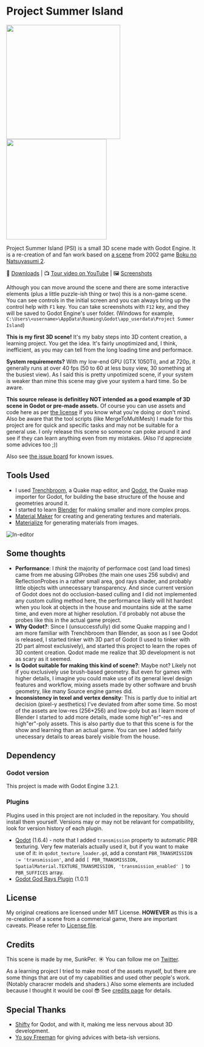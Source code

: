 # Project Summer Island
<img src="https://github.com/sunkper/Project-Summer-Island/blob/master/images/CoverArtCDVer.png" data-canonical-src="https://github.com/sunkper/Project-Summer-Island/blob/master/images/CoverArtCDVer.png" width="300" /> <img src="https://github.com/sunkper/Project-Summer-Island/blob/master/images/ScreenFromKitchen.png" data-canonical-src="https://github.com/sunkper/Project-Summer-Island/blob/master/images/ScreenFromKitchen.png" height="264" /> 

Project Summer Island (PSI) is a small 3D scene made with Godot Engine. It is a re-creation of and fan work based on [a scene](https://imgur.com/a/fghC9C2) from 2002 game [Boku no Natsuyasumi 2](https://en.wikipedia.org/wiki/Boku_no_Natsuyasumi_2).

:floppy_disk: [Downloads](https://github.com/sunkper/Project-Summer-Island/releases) | :tv: [Tour video on YouTube](https://www.youtube.com/watch?v=8ZscxvGynzM) | :framed_picture: [Screenshots](https://github.com/sunkper/Project-Summer-Island/tree/master/images)

Although you can move around the scene and there are some interactive elements (plus a little puzzle-ish thing or two) this is a non-game scene. You can see controls in the initial screen and you can always bring up the control help with `F1` key. You can take screenshots with `F12` key, and they will be saved to Godot Engine's user folder. (Windows for example, `C:\Users\<username>\AppData\Roaming\Godot\app_userdata\Project Summer Island`)

**This is my first 3D scene!** It's my baby steps into 3D content creation, a learning project. You get the idea. It's fairly unoptimized and, I think, inefficient, as you may can tell from the long loading time and performace.

**System requirements?** With my low-end GPU (GTX 1050Ti), and at 720p, it generally runs at over 40 fps (50 to 60 at less busy view, 30 something at the busiest view). As I said this is pretty unpotimized scene, if your system is weaker than mine this scene may give your system a hard time. So be aware.

**This source release is definitley NOT intended as a good example of 3D scene in Godot or pre-made assets.** Of course you can use assets and code here as per [the license](https://github.com/sunkper/Project-Summer-Island/blob/master/LICENSE.md) if you know what you're doing or don't mind. Also be aware that the tool scripts (like MergeToMultiMesh) I made for this project are for quick and specific tasks and may not be suitable for a general use. I only release this scene so someone can poke around it and see if they can learn anything even from my mistakes. (Also I'd appreciate some advices too ;))

Also see [the issue board](https://github.com/sunkper/Project-Summer-Island/issues) for known issues.

## Tools Used
- I used [Trenchbroom](https://kristianduske.com/trenchbroom/), a Quake map editor, and [Qodot](https://github.com/ShiftyAxel/Qodot), the Quake map importer for Godot, for building the base structure of the house and geometries around it.
- I started to learn [Blender](https://www.blender.org/) for making smaller and more complex props.
- [Material Maker](https://github.com/RodZill4/material-maker) for creating and generating textures and materials.
- [Materialize](http://boundingboxsoftware.com/materialize/) for generating materials from images.

![In-editor](https://github.com/sunkper/Project-Summer-Island/blob/master/images/ScreenEditor.png)

## Some thoughts
- **Performance**: I *think* the majority of performace cost (and load times) came from me abusing GIProbes (the main one uses 256 subdiv) and ReflectionProbes in a rather small area, god rays shader, and probably little objects with unnecessary transparency. And since current version of Godot does not do occlusion-based culling and I did not implemented any custom culling method here, the performance likely will hit hardest when you look at objects in the house and mountains side at the same time, and even more at higher resolution. I'd probably not abuse the probes like this in the actual game project.
- **Why Qodot?**: Since I (unsuccessfully) did some Quake mapping and I am more familiar with Trenchbroom than Blender, as soon as I see Qodot is released, I started tinker with 3D part of Godot (I used to tinker with 2D part almost exclusively), and started this project to learn the ropes of 3D content creation. Qodot made me realize that 3D development is not as scary as it seemed.
- **Is Qodot suitable for making this kind of scene?**: Maybe not? Likely not if you exclusively use brush-based geometry. But even for games with higher details, I imagine you could make use of its general level design features and workflow, mixing assets made by other software and brush geometry, like many Source engine games did.
- **Inconsistency in texel and vertex density**: This is partly due to initial art decision (pixel-y aesthetics) I've deviated from after some time. So most of the assets are low-res (256*256) and low-poly but as I learn more of Blender I started to add more details, made some high"er"-res and high"er"-poly assets. This is also partly due to that this scene is for the show and learning than an actual game. You can see I added fairly unecessary details to areas barely visible from the house.

## Dependency
### Godot version
This project is made with Godot Engine 3.2.1.

### Plugins
Plugins used in this project are not included in the repositary. You should install them yourself. Versions may or may not be relavant for compatibility, look for version history of each plugin.

* [Qodot](https://github.com/ShiftyAxel/Qodot) (1.6.4) - note that I added `transmission` property to automatic PBR texturing. Very few materials actually used it, but if you want to make use of it: in `qodot_texture_loader.gd`, add a constant `PBR_TRANSMISSION := 'transmission'`, and add `[ PBR_TRANSMISSION, SpatialMaterial.TEXTURE_TRANSMISSION, 'transmission_enabled' ]` to `PBR_SUFFICES` array.
* [Godot God Rays Plugin](https://github.com/SIsilicon/Godot-God-Rays-Plugin) (1.0.1)

## License
My original creations are licensed under MIT License. **HOWEVER** as this is a re-creation of a scene from a commerical game, there are important caveats. Please refer to [License file](https://github.com/sunkper/Project-Summer-Island/blob/master/LICENSE.md).

## Credits
This scene is made by me, SunkPer. :sunny: You can follow me on [Twitter](https://twitter.com/SunkPer).

As a learning project I tried to make most of the assets myself, but there are some things that are out of my capabilities and used other people's work. (Notably characrer models and shaders.) Also some elements are included because I thought it would be cool :sunglasses: See [credits page](https://github.com/sunkper/Project-Summer-Island/blob/master/CREDITS.md) for details.

## Special Thanks
- [Shifty](https://twitter.com/shiftyaxel) for Qodot, and with it, making me less nervous about 3D development.
- [Yo soy Freeman](https://twitter.com/YoSoyFreeman) for giving advices with beta-ish versions.
